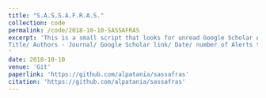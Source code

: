 ```yaml
---
title: "S.A.S.S.A.F.R.A.S."
collection: code
permalink: /code/2018-10-10-SASSAFRAS
excerpt: 'This is a small script that looks for unread Google Scholar Alerts emails in your Gmail account and saves each paper in a Google Spreadsheet as:  
Title/ Authors - Journal/ Google Scholar link/ Date/ number of Alerts that contained the paper
'
date: 2018-10-10
venue: 'Git'
paperlink: 'https://github.com/alpatania/sassafras'
citation: 'https://github.com/alpatania/sassafras'
---
```

